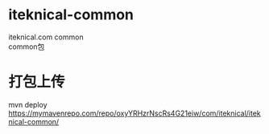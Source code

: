 # iteknical-common
iteknical.com common  
common包

# 打包上传
mvn deploy  
https://mymavenrepo.com/repo/oxyYRHzrNscRs4G21eiw/com/iteknical/iteknical-common/
